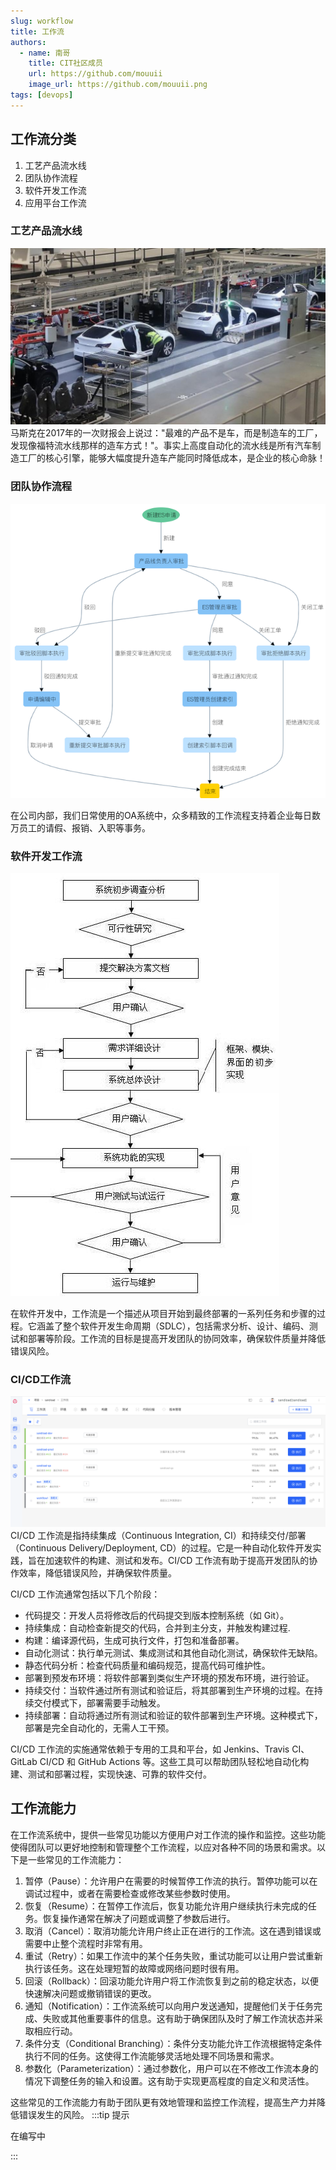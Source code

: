 ```yaml
---
slug: workflow
title: 工作流
authors:
  - name: 南哥
    title: CIT社区成员
    url: https://github.com/mouuii
    image_url: https://github.com/mouuii.png
tags: [devops]
---
```

## 工作流分类
1. 工艺产品流水线
2. 团队协作流程
3. 软件开发工作流
4. 应用平台工作流

### 工艺产品流水线
![](https://raw.githubusercontent.com/mouuii/picture/master/20230425112320.png)
马斯克在2017年的一次财报会上说过："最难的产品不是车，而是制造车的工厂，发现像福特流水线那样的造车方式！"。事实上高度自动化的流水线是所有汽车制造工厂的核心引擎，能够大幅度提升造车产能同时降低成本，是企业的核心命脉！

### 团队协作流程

![](https://raw.githubusercontent.com/mouuii/picture/master/11385343fbf2b211f1c2d1c6508d62310dd78e64.png%40f_auto)

在公司内部，我们日常使用的OA系统中，众多精致的工作流程支持着企业每日数万员工的请假、报销、入职等事务。

### 软件开发工作流
![](https://raw.githubusercontent.com/mouuii/picture/master/u%3D656443859%2C3865013807%26fm%3D253%26fmt%3Dauto%26app%3D138%26f%3DJPEG)

在软件开发中，工作流是一个描述从项目开始到最终部署的一系列任务和步骤的过程。它涵盖了整个软件开发生命周期（SDLC），包括需求分析、设计、编码、测试和部署等阶段。工作流的目标是提高开发团队的协同效率，确保软件质量并降低错误风险。

### CI/CD工作流
![](https://raw.githubusercontent.com/mouuii/picture/master/%E6%88%AA%E5%B1%8F2023-04-23%20%E4%B8%8B%E5%8D%886.14.13.png)
CI/CD 工作流是指持续集成（Continuous Integration, CI）和持续交付/部署（Continuous Delivery/Deployment, CD）的过程。它是一种自动化软件开发实践，旨在加速软件的构建、测试和发布。CI/CD 工作流有助于提高开发团队的协作效率，降低错误风险，并确保软件质量。

CI/CD 工作流通常包括以下几个阶段：

- 代码提交：开发人员将修改后的代码提交到版本控制系统（如 Git）。   
- 持续集成：自动检查新提交的代码，合并到主分支，并触发构建过程.    
- 构建：编译源代码，生成可执行文件，打包和准备部署。  
- 自动化测试：执行单元测试、集成测试和其他自动化测试，确保软件无缺陷。  
- 静态代码分析：检查代码质量和编码规范，提高代码可维护性。  
- 部署到预发布环境：将软件部署到类似生产环境的预发布环境，进行验证。  
- 持续交付：当软件通过所有测试和验证后，将其部署到生产环境的过程。在持续交付模式下，部署需要手动触发。  
- 持续部署：自动将通过所有测试和验证的软件部署到生产环境。这种模式下，部署是完全自动化的，无需人工干预。 

CI/CD 工作流的实施通常依赖于专用的工具和平台，如 Jenkins、Travis CI、GitLab CI/CD 和 GitHub Actions 等。这些工具可以帮助团队轻松地自动化构建、测试和部署过程，实现快速、可靠的软件交付。


## 工作流能力

在工作流系统中，提供一些常见功能以方便用户对工作流的操作和监控。这些功能使得团队可以更好地控制和管理整个工作流程，以应对各种不同的场景和需求。以下是一些常见的工作流能力：

1. 暂停（Pause）：允许用户在需要的时候暂停工作流的执行。暂停功能可以在调试过程中，或者在需要检查或修改某些参数时使用。
2. 恢复（Resume）：在暂停工作流后，恢复功能允许用户继续执行未完成的任务。恢复操作通常在解决了问题或调整了参数后进行。
3. 取消（Cancel）：取消功能允许用户终止正在进行的工作流。这在遇到错误或需要中止整个流程时非常有用。
4. 重试（Retry）：如果工作流中的某个任务失败，重试功能可以让用户尝试重新执行该任务。这在处理短暂的故障或网络问题时很有用。
5. 回滚（Rollback）：回滚功能允许用户将工作流恢复到之前的稳定状态，以便快速解决问题或撤销错误的更改。
6. 通知（Notification）：工作流系统可以向用户发送通知，提醒他们关于任务完成、失败或其他重要事件的信息。这有助于确保团队及时了解工作流状态并采取相应行动。
7. 条件分支（Conditional Branching）：条件分支功能允许工作流根据特定条件执行不同的任务。这使得工作流能够灵活地处理不同场景和需求。
8. 参数化（Parameterization）：通过参数化，用户可以在不修改工作流本身的情况下调整任务的输入和设置。这有助于实现更高程度的自定义和灵活性。

这些常见的工作流能力有助于团队更有效地管理和监控工作流程，提高生产力并降低错误发生的风险。
:::tip 提示

在编写中

:::
